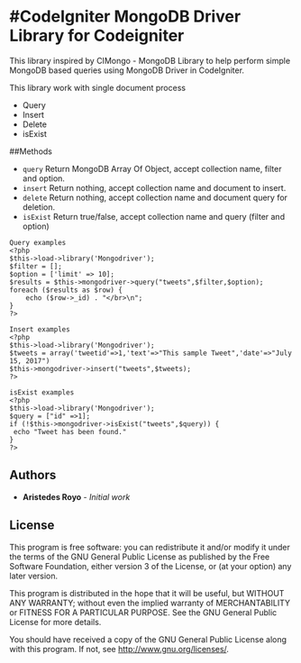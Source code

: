 #CodeIgniter MongoDB Driver Library for Codeigniter
========

This library inspired by CIMongo - MongoDB Library to help perform simple MongoDB based queries using MongoDB Driver in CodeIgniter.

This library work with single document process
* Query
* Insert
* Delete
* isExist

##Methods
* `query` Return MongoDB Array Of Object, accept collection name, filter and option.
* `insert` Return nothing, accept collection name and document to insert.
* `delete` Return nothing, accept collection name and document query for deletion.
* `isExist` Return true/false, accept collection name and query (filter and option)

```
Query examples
<?php
$this->load->library('Mongodriver');
$filter = [];
$option = ['limit' => 10];
$results = $this->mongodriver->query("tweets",$filter,$option);
foreach ($results as $row) {
	echo ($row->_id) . "</br>\n";
}
?>
```

```
Insert examples
<?php
$this->load->library('Mongodriver');
$tweets = array('tweetid'=>1,'text'=>"This sample Tweet",'date'=>"July 15, 2017")
$this->mongodriver->insert("tweets",$tweets);
?>
```

```
isExist examples
<?php
$this->load->library('Mongodriver');
$query = ["id" =>1];
if (!$this->mongodriver->isExist("tweets",$query)) {
 echo "Tweet has been found."
}
?>
```

## Authors

* **Aristedes Royo** - *Initial work* 

## License

This program is free software: you can redistribute it and/or modify
it under the terms of the GNU General Public License as published by
the Free Software Foundation, either version 3 of the License, or
(at your option) any later version.

This program is distributed in the hope that it will be useful,
but WITHOUT ANY WARRANTY; without even the implied warranty of
MERCHANTABILITY or FITNESS FOR A PARTICULAR PURPOSE.  See the
GNU General Public License for more details.

You should have received a copy of the GNU General Public License
along with this program.  If not, see <http://www.gnu.org/licenses/>.

